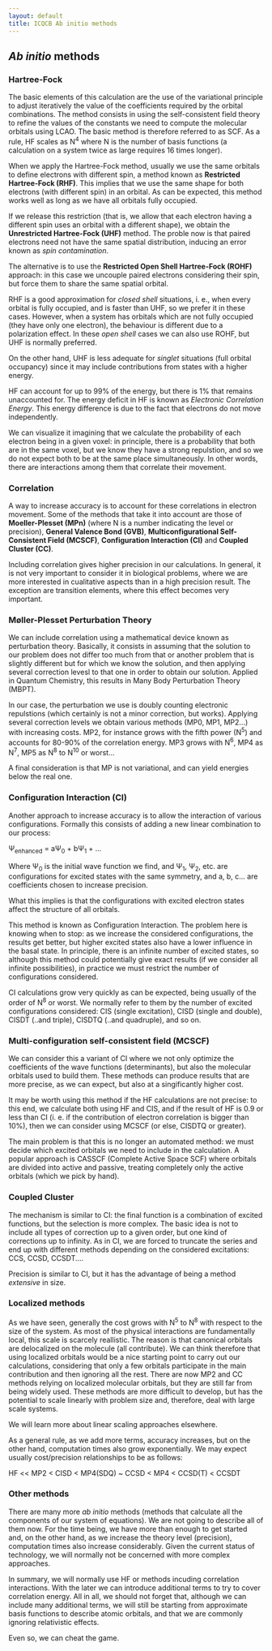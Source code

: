 ```yaml
---
layout: default
title: ICQCB Ab initio methods
---
```


*Ab initio* methods
-------------------

### Hartree-Fock

The basic elements of this calculation are the use of the variational principle to adjust iteratively the value of the coefficients required by the orbital combinations. The method consists in using the self-consistent field theory to refine the values of the constants we need to compute the molecular orbitals using LCAO. The basic method is therefore referred to as SCF. As a rule, HF scales as N<sup>4</sup> where N is the number of basis functions (a calculation on a system twice as large requires 16 times longer).

When we apply the Hartree-Fock method, usually we use the same orbitals to define electrons with different spin, a method known as **Restricted Hartree-Fock (RHF)**. This implies that we use the same shape for both electrons (with different spin) in an orbital. As can be expected, this method works well as long as we have all orbitals fully occupied.

If we release this restriction (that is, we allow that each electron having a different spin uses an orbital with a different shape), we obtain the **Unrestricted Hartree-Fock (UHF)** method. The proble now is that paired electrons need not have the same spatial distribution, inducing an error known as *spin contamination*.

The alternative is to use the **Restricted Open Shell Hartree-Fock (ROHF)** approach: in this case we uncouple paired electrons considering their spin, but force them to share the same spatial orbital.

RHF is a good approximation for *closed shell* situations, i. e., when every orbital is fully occupied, and is faster than UHF, so we prefer it in these cases. However, when a system has orbitals which are not fully occupied (they have only one electron), the behaviour is different due to a polarization effect. In these *open shell* cases we can also use ROHF, but UHF is normally preferred.

On the other hand, UHF is less adequate for *singlet* situations (full orbital occupancy) since it may include contributions from states with a higher energy.

HF can account for up to 99% of the energy, but there is 1% that remains unaccounted for. The energy deficit in HF is known as *Electronic Correlation Energy*. This energy difference is due to the fact that electrons do not move independently.

We can visualize it imagining that we calculate the probability of each electron being in a given voxel: in principle, there is a probability that both are in the same voxel, but we know they have a strong repulstion, and so we do not expect both to be at the same place simultaneously. In other words, there are interactions among them that correlate their movement.

### Correlation

A way to increase accuracy is to account for these correlations in electron movement. Some of the methods that take it into account are those of **Moeller-Plesset (MPn)** (where N is a number indicating the level or precision), **General Valence Bond (GVB)**, **Multiconfigurational Self-Consistent Field (MCSCF)**, **Configuration Interaction (CI)** and **Coupled Cluster (CC)**.

Including correlation gives higher precision in our calculations. In general, it is not very important to consider it in biological problems, where we are more interested in cualitative aspects than in a high precision result. The exception are transition elements, where this effect becomes very important.

### Møller-Plesset Perturbation Theory

We can include correlation using a mathematical device known as perturbation theory. Basically, it consists in assuming that the solution to our problem does not differ too much from that or another problem that is slightly different but for which we know the solution, and then applying several correction levesl to that one in order to obtain our solution. Applied in Quantum Chemistry, this results in Many Body Perturbation Theory (MBPT).

In our case, the perturbation we use is doubly counting electronic repulstions (which certainly is not a minor correction, but works). Applying several correction levels we obtain various methods (MP0, MP1, MP2...) with increasing costs. MP2, for instance grows with the fifth power (N<sup>5</sup>) and accounts for 80-90% of the correlation energy. MP3 grows with N<sup>6</sup>, MP4 as N<sup>7</sup>, MP5 as N<sup>8</sup> to N<sup>10</sup> or worst...

A final consideration is that MP is not variational, and can yield energies below the real one.

### Configuration Interaction (CI)

Another approach to increase accuracy is to allow the interaction of various configurations. Formally this consists of adding a new linear combination to our process:

Ψ<sub>enhanced</sub> = aΨ<sub>0</sub> + bΨ<sub>1</sub> + ...

Where Ψ<sub>0</sub> is the initial wave function we find, and Ψ<sub>1</sub>, Ψ<sub>2</sub>, etc. are configurations for excited states with the same symmetry, and a, b, c... are coefficients chosen to increase precision.

What this implies is that the configurations with excited electron states affect the structure of all orbitals.

This method is known as Configuration Interaction. The problem here is knowing when to stop: as we increase the considered configurations, the results get better, but higher excited states also have a lower influence in the basal state. In principle, there is an infinite number of excited states, so although this method could potentially give exact results (if we consider all infinite possibilities), in practice we must restrict the number of configurations considered.

CI calculations grow very quickly as can be expected, being usually of the order of N<sup>8</sup> or worst. We normally refer to them by the number of excited configurations considered: CIS (single excitation), CISD (single and double), CISDT (..and triple), CISDTQ (..and quadruple), and so on.

### Multi-configuration self-consistent field (MCSCF)

We can consider this a variant of CI where we not only optimize the coefficients of the wave functions (determinants), but also the molecular orbitals used to build them. These methods can produce results that are more precise, as we can expect, but also at a singificantly higher cost.

It may be worth using this method if the HF calculations are not precise: to this end, we calculate both using HF and CIS, and if the result of HF is 0.9 or less than CI (i. e. if the contribution of electron correlation is bigger than 10%), then we can consider using MCSCF (or else, CISDTQ or greater).

The main problem is that this is no longer an automated method: we must decide which excited orbitals we need to include in the calculation. A popular approach is CASSCF (Complete Active Space SCF) where orbitals are divided into active and passive, treating completely only the active orbitals (which we pick by hand).

### Coupled Cluster

The mechanism is similar to CI: the final function is a combination of excited functions, but the selection is more complex. The basic idea is not to include all types of correction up to a given order, but one kind of corrections up to infinity. As in CI, we are forced to truncate the series and end up with different methods depending on the considered excitations: CCS, CCSD, CCSDT....

Precision is similar to CI, but it has the advantage of being a method *extensive* in size.

### Localized methods

As we have seen, generally the cost grows with N<sup>5</sup> to N<sup>8</sup> with respect to the size of the system. As most of the physical interactions are fundamentally local, this scale is scarcely reallistic. The reason is that canonical orbitals are delocalized on the molecule (all contribute). We can think therefore that using localized orbitals would be a nice starting point to carry out our calculations, considering that only a few orbitals participate in the main contribution and then ignoring all the rest. There are now MP2 and CC methods relying on localized molecular orbitals, but they are still far from being widely used. These methods are more difficult to develop, but has the potential to scale linearly with problem size and, therefore, deal with large scale systems.

We will learn more about linear scaling approaches elsewhere.

As a general rule, as we add more terms, accuracy increases, but on the other hand, computation times also grow exponentially. We may expect usually cost/precision relationships to be as follows:

HF \<\< MP2 \< CISD \< MP4(SDQ) \~ CCSD \< MP4 \< CCSD(T) \< CCSDT

### Other methods

There are many more *ab initio* methods (methods that calculate all the components of our system of equations). We are not going to describe all of them now. For the time being, we have more than enough to get started and, on the other hand, as we increase the theory level (precision), computation times also increase considerably. Given the current status of technology, we will normally not be concerned with more complex approaches.

In summary, we will normally use HF or methods incuding correlation interactions. With the later we can introduce additional terms to try to cover correlation energy. All in all, we should not forget that, although we can include many additional terms, we will still be starting from approximate basis functions to describe atomic orbitals, and that we are commonly ignoring relativistic effects.

Even so, we can cheat the game.
